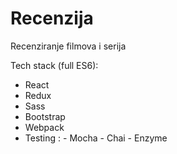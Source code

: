 # Recenzija
Recenziranje filmova i serija

Tech stack (full ES6):
  - React
  - Redux
  - Sass
  - Bootstrap
  - Webpack
  - Testing : 
              - Mocha
              - Chai
              - Enzyme
